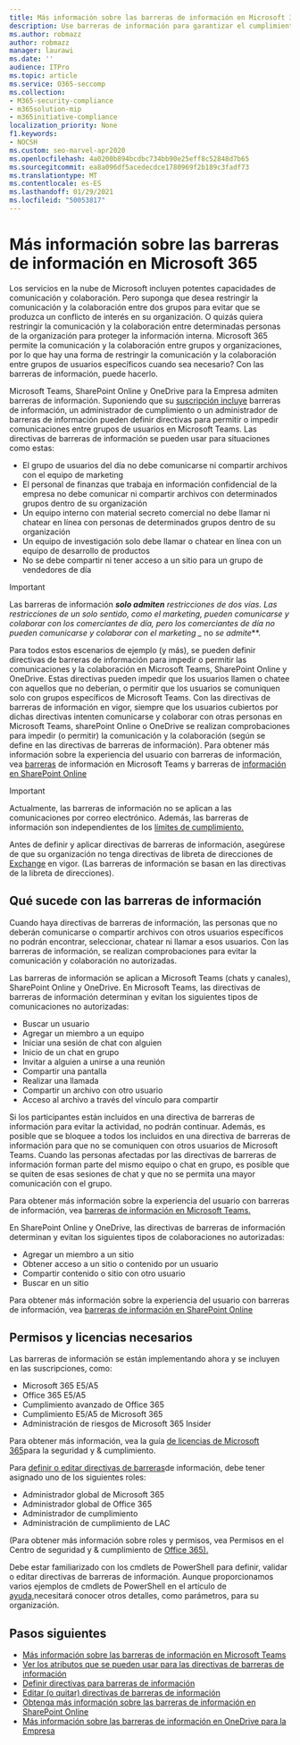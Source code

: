 ```yaml
---
title: Más información sobre las barreras de información en Microsoft 365
description: Use barreras de información para garantizar el cumplimiento de las comunicaciones con Microsoft Teams en su organización.
ms.author: robmazz
author: robmazz
manager: laurawi
ms.date: ''
audience: ITPro
ms.topic: article
ms.service: O365-seccomp
ms.collection:
- M365-security-compliance
- m365solution-mip
- m365initiative-compliance
localization_priority: None
f1.keywords:
- NOCSH
ms.custom: seo-marvel-apr2020
ms.openlocfilehash: 4a0200b894bcdbc734bb90e25eff8c52848d7b65
ms.sourcegitcommit: ea8a096df5acedecdce1780969f2b189c3fadf73
ms.translationtype: MT
ms.contentlocale: es-ES
ms.lasthandoff: 01/29/2021
ms.locfileid: "50053817"
---
```

# <a name="learn-about-information-barriers-in-microsoft-365"></a>Más información sobre las barreras de información en Microsoft 365

Los servicios en la nube de Microsoft incluyen potentes capacidades de comunicación y colaboración. Pero suponga que desea restringir la comunicación y la colaboración entre dos grupos para evitar que se produzca un conflicto de interés en su organización. O quizás quiera restringir la comunicación y la colaboración entre determinadas personas de la organización para proteger la información interna. Microsoft 365 permite la comunicación y la colaboración entre grupos y organizaciones, por lo que hay una forma de restringir la comunicación y la colaboración entre grupos de usuarios específicos cuando sea necesario? Con las barreras de información, puede hacerlo.

Microsoft Teams, SharePoint Online y OneDrive para la Empresa admiten barreras de información. Suponiendo que su [suscripción incluye](#required-licenses-and-permissions) barreras de información, un administrador de cumplimiento o un administrador de barreras de información pueden definir directivas para permitir o impedir comunicaciones entre grupos de usuarios en Microsoft Teams. Las directivas de barreras de información se pueden usar para situaciones como estas:

- El grupo de usuarios del día no debe comunicarse ni compartir archivos con el equipo de marketing
- El personal de finanzas que trabaja en información confidencial de la empresa no debe comunicar ni compartir archivos con determinados grupos dentro de su organización
- Un equipo interno con material secreto comercial no debe llamar ni chatear en línea con personas de determinados grupos dentro de su organización
- Un equipo de investigación solo debe llamar o chatear en línea con un equipo de desarrollo de productos
- No se debe compartir ni tener acceso a un sitio para un grupo de vendedores de día

> [!IMPORTANT]
> Las barreras de información ***solo admiten** restricciones de dos vías. Las restricciones de un solo sentido, como el marketing, pueden comunicarse y colaborar con los comerciantes de día, pero los comerciantes de día no pueden comunicarse y colaborar con el marketing _* no _se admite_**.

Para todos estos escenarios de ejemplo (y más), se pueden definir directivas de barreras de información para impedir o permitir las comunicaciones y la colaboración en Microsoft Teams, SharePoint Online y OneDrive. Estas directivas pueden impedir que los usuarios llamen o chatee con aquellos que no deberían, o permitir que los usuarios se comuniquen solo con grupos específicos de Microsoft Teams. Con las directivas de barreras de información en vigor, siempre que los usuarios cubiertos por dichas directivas intenten comunicarse y colaborar con otras personas en Microsoft Teams, sharePoint Online o OneDrive se realizan comprobaciones para impedir (o permitir) la comunicación y la colaboración (según se define en las directivas de barreras de información). Para obtener más información sobre la experiencia del usuario con barreras de información, vea [barreras](https://docs.microsoft.com/MicrosoftTeams/information-barriers-in-teams) de información en Microsoft Teams y barreras de [información en SharePoint Online](https://docs.microsoft.com/sharepoint/information-barriers)

> [!IMPORTANT]
> Actualmente, las barreras de información no se aplican a las comunicaciones por correo electrónico. Además, las barreras de información son independientes de los [límites de cumplimiento.](set-up-compliance-boundaries.md)<p> Antes de definir y aplicar directivas de barreras de información, asegúrese de que su organización no tenga directivas de libreta de direcciones de [Exchange](https://docs.microsoft.com/exchange/address-books/address-book-policies/address-book-policies) en vigor. (Las barreras de información se basan en las directivas de la libreta de direcciones).

## <a name="what-happens-with-information-barriers"></a>Qué sucede con las barreras de información

Cuando haya directivas de barreras de información, las personas que no deberán comunicarse o compartir archivos con otros usuarios específicos no podrán encontrar, seleccionar, chatear ni llamar a esos usuarios. Con las barreras de información, se realizan comprobaciones para evitar la comunicación y colaboración no autorizadas. 

Las barreras de información se aplican a Microsoft Teams (chats y canales), SharePoint Online y OneDrive. En Microsoft Teams, las directivas de barreras de información determinan y evitan los siguientes tipos de comunicaciones no autorizadas:

- Buscar un usuario
- Agregar un miembro a un equipo
- Iniciar una sesión de chat con alguien
- Inicio de un chat en grupo
- Invitar a alguien a unirse a una reunión
- Compartir una pantalla
- Realizar una llamada
- Compartir un archivo con otro usuario
- Acceso al archivo a través del vínculo para compartir

Si los participantes están incluidos en una directiva de barreras de información para evitar la actividad, no podrán continuar. Además, es posible que se bloquee a todos los incluidos en una directiva de barreras de información para que no se comuniquen con otros usuarios de Microsoft Teams. Cuando las personas afectadas por las directivas de barreras de información forman parte del mismo equipo o chat en grupo, es posible que se quiten de esas sesiones de chat y que no se permita una mayor comunicación con el grupo.

Para obtener más información sobre la experiencia del usuario con barreras de información, vea [barreras de información en Microsoft Teams.](https://docs.microsoft.com/MicrosoftTeams/information-barriers-in-teams)

En SharePoint Online y OneDrive, las directivas de barreras de información determinan y evitan los siguientes tipos de colaboraciones no autorizadas:

- Agregar un miembro a un sitio
- Obtener acceso a un sitio o contenido por un usuario
- Compartir contenido o sitio con otro usuario
- Buscar en un sitio 

Para obtener más información sobre la experiencia del usuario con barreras de información, vea [barreras de información en SharePoint Online](https://docs.microsoft.com/sharepoint/information-barriers)

## <a name="required-licenses-and-permissions"></a>Permisos y licencias necesarios

Las barreras de información se están implementando ahora y se incluyen en las suscripciones, como:

- Microsoft 365 E5/A5
- Office 365 E5/A5
- Cumplimiento avanzado de Office 365
- Cumplimiento E5/A5 de Microsoft 365
- Administración de riesgos de Microsoft 365 Insider

Para obtener más información, vea la guía [de licencias de Microsoft 365](https://docs.microsoft.com/office365/servicedescriptions/microsoft-365-service-descriptions/microsoft-365-tenantlevel-services-licensing-guidance/microsoft-365-security-compliance-licensing-guidance#information-protection)para la seguridad y & cumplimiento.

Para [definir o editar directivas de barreras](information-barriers-policies.md)de información, debe tener asignado uno de los siguientes roles:

- Administrador global de Microsoft 365
- Administrador global de Office 365
- Administrador de cumplimiento
- Administración de cumplimiento de LAC

(Para obtener más información sobre roles y permisos, vea Permisos en el Centro de seguridad y & cumplimiento de [Office 365).](../security/office-365-security/permissions-in-the-security-and-compliance-center.md)

Debe estar familiarizado con los cmdlets de PowerShell para definir, validar o editar directivas de barreras de información. Aunque proporcionamos varios ejemplos de cmdlets de PowerShell en el artículo de [ayuda,](information-barriers-policies.md)necesitará conocer otros detalles, como parámetros, para su organización.

## <a name="next-steps"></a>Pasos siguientes

- [Más información sobre las barreras de información en Microsoft Teams](https://docs.microsoft.com/MicrosoftTeams/information-barriers-in-teams)
- [Ver los atributos que se pueden usar para las directivas de barreras de información](information-barriers-attributes.md)
- [Definir directivas para barreras de información](information-barriers-policies.md)
- [Editar (o quitar) directivas de barreras de información](information-barriers-edit-segments-policies.md)
- [Obtenga más información sobre las barreras de información en SharePoint Online](https://docs.microsoft.com/sharepoint/information-barriers)
- [Más información sobre las barreras de información en OneDrive para la Empresa](https://docs.microsoft.com/onedrive/information-barriers)
